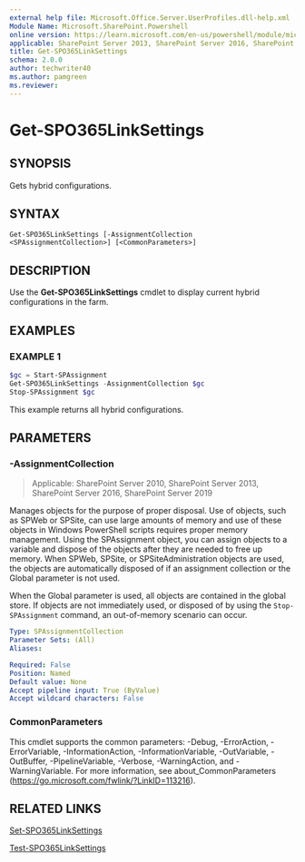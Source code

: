 ```yaml
---
external help file: Microsoft.Office.Server.UserProfiles.dll-help.xml
Module Name: Microsoft.SharePoint.Powershell
online version: https://learn.microsoft.com/en-us/powershell/module/microsoft.sharepoint.powershell/get-spo365linksettings
applicable: SharePoint Server 2013, SharePoint Server 2016, SharePoint Server 2019
title: Get-SPO365LinkSettings
schema: 2.0.0
author: techwriter40
ms.author: pamgreen
ms.reviewer:
---
```


# Get-SPO365LinkSettings

## SYNOPSIS
Gets hybrid configurations.

## SYNTAX

```
Get-SPO365LinkSettings [-AssignmentCollection <SPAssignmentCollection>] [<CommonParameters>]
```

## DESCRIPTION
Use the **Get-SPO365LinkSettings** cmdlet to display current hybrid configurations in the farm.

## EXAMPLES

### EXAMPLE 1
```powershell
$gc = Start-SPAssignment
Get-SPO365LinkSettings -AssignmentCollection $gc
Stop-SPAssignment $gc
```

This example returns all hybrid configurations.

## PARAMETERS

### -AssignmentCollection

> Applicable: SharePoint Server 2010, SharePoint Server 2013, SharePoint Server 2016, SharePoint Server 2019

Manages objects for the purpose of proper disposal.
Use of objects, such as SPWeb or SPSite, can use large amounts of memory and use of these objects in Windows PowerShell scripts requires proper memory management.
Using the SPAssignment object, you can assign objects to a variable and dispose of the objects after they are needed to free up memory.
When SPWeb, SPSite, or SPSiteAdministration objects are used, the objects are automatically disposed of if an assignment collection or the Global parameter is not used.

When the Global parameter is used, all objects are contained in the global store.
If objects are not immediately used, or disposed of by using the `Stop-SPAssignment` command, an out-of-memory scenario can occur.

```yaml
Type: SPAssignmentCollection
Parameter Sets: (All)
Aliases:

Required: False
Position: Named
Default value: None
Accept pipeline input: True (ByValue)
Accept wildcard characters: False
```

### CommonParameters
This cmdlet supports the common parameters: -Debug, -ErrorAction, -ErrorVariable, -InformationAction, -InformationVariable, -OutVariable, -OutBuffer, -PipelineVariable, -Verbose, -WarningAction, and -WarningVariable.
For more information, see about_CommonParameters (https://go.microsoft.com/fwlink/?LinkID=113216).

## RELATED LINKS

[Set-SPO365LinkSettings](Set-SPO365LinkSettings.md)

[Test-SPO365LinkSettings](Test-SPO365LinkSettings.md)
